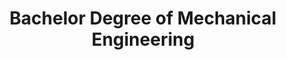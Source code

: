 ---
title: Bachelor Degree of Mechanical Engineering
organization: Chiang Mai University
organizationUrl: https://www.cmu.ac.th
location: Chiang Mai , TH
start: 2004-05-01
end: 2008-03-31
---